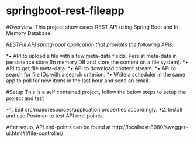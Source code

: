 # springboot-rest-fileapp

#Overview: 
This project show cases REST API using Spring Boot and In-Memory Database.

*RESTFul API spring-boot application that provides the following APIs:*

*• API to upload a file with a few meta-data fields. Persist meta-data in persistence store (In memory DB and store the content on a file system).
*• API to get file meta-data.
*• API to download content stream.
*• API to search for file IDs with a search criterion.
*• Write a scheduler in the same app to poll for new items in the last hour and send an email.

#Setup 
This is a self contained project, follow the below steps to setup the project and test

*1. Edit src/main/resources/application.properties accordingly. 
*2. Install and use Postman to test API end-points. 

After setup, API end-points can be found at
http://localhost:8080/swagger-ui.html#!/file-controller/
